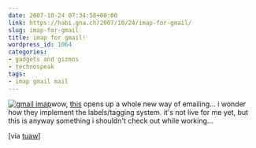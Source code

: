 ```yaml
---
date: 2007-10-24 07:34:58+00:00
link: https://habi.gna.ch/2007/10/24/imap-for-gmail/
slug: imap-for-gmail
title: imap for gmail!
wordpress_id: 1064
categories:
- gadgets and gizmos
- technospeak
tags:
- imap gmail mail
---
```


[![gmail imap](https://habi.gna.ch/wp-content/uploads/2007/10/gmail-imap.thumbnail.PNG)](https://habi.gna.ch/wp-content/uploads/2007/10/gmail-imap.PNG)wow, [this](http://mail.google.com/support/bin/answer.py?answer=77695) opens up a whole new way of emailing... i wonder how they implement the labels/tagging system. it's not live for me yet, but this is anyway something i shouldn't check out while working...

[via [tuaw](http://www.tuaw.com/2007/10/23/gmail-flips-the-switch-on-imap-support/)]
